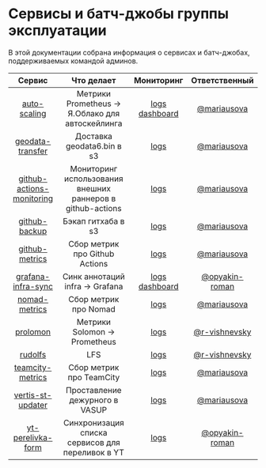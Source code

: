 # Сервисы и батч-джобы группы эксплуатации

В этой документации собрана информация о сервисах и батч-джобах, поддерживаемых командой админов.

Сервис | Что делает | Мониторинг | Ответственный
:---: | :---: | :---: | :---:
[auto-scaling](https://a.yandex-team.ru/arc_vcs/classifieds/services/maps/auto-scaling.yml) | Метрики Prometheus -> Я.Облако для автоскейлинга | [logs](https://grafana.vertis.yandex-team.ru/goto/h6-mGn17z?orgId=1) [dashboard](https://grafana.vertis.yandex-team.ru/goto/h0nHwV17k?orgId=1) | [@mariausova](https://staff.yandex-team.ru/mariausova)
[geodata-transfer](https://a.yandex-team.ru/arc_vcs/classifieds/services/maps/geodata-transfer.yml) | Доставка geodata6.bin в s3 | [logs](https://grafana.vertis.yandex-team.ru/goto/gA2nM71nk?orgId=1) | [@mariausova](https://staff.yandex-team.ru/mariausova)
[github-actions-monitoring](https://a.yandex-team.ru/arc_vcs/classifieds/services/maps/github-actions-monitoring.yml) | Мониторинг использования внешних раннеров в github-actions | [logs](https://grafana.vertis.yandex-team.ru/goto/T5mHMn17z?orgId=1) | [@mariausova](https://staff.yandex-team.ru/mariausova)
[github-backup](https://a.yandex-team.ru/arc_vcs/classifieds/services/maps/github-backup.yml) | Бэкап гитхаба в s3 | [logs](https://grafana.vertis.yandex-team.ru/goto/WiUNG7Jnz?orgId=1) | [@mariausova](https://staff.yandex-team.ru/mariausova)
[github-metrics](https://a.yandex-team.ru/arc_vcs/classifieds/services/maps/github-metrics.yml) | Сбор метрик про Github Actions | [logs](https://grafana.vertis.yandex-team.ru/goto/-l8vMn1nz?orgId=1) | [@mariausova](https://staff.yandex-team.ru/mariausova)
[grafana-infra-sync](https://a.yandex-team.ru/arc_vcs/classifieds/services/maps/grafana-infra-sync.yml) | Синк аннотаций infra -> Grafana | [logs](https://grafana.vertis.yandex-team.ru/goto/3I8BM7J7k?orgId=1) [dashboard](https://grafana.vertis.yandex-team.ru/d/G7AUcZm7z/grafana-infra-sync?orgId=1&refresh=30s) | [@opyakin-roman](https://staff.yandex-team.ru/opyakin-roman)
[nomad-metrics](hhttps://a.yandex-team.ru/arc_vcs/classifieds/services/maps/nomad-metrics.yml) | Сбор метрик про Nomad | [logs](https://grafana.vertis.yandex-team.ru/goto/xHuVM7J7z?orgId=1) | [@mariausova](https://staff.yandex-team.ru/mariausova)
[prolomon](https://a.yandex-team.ru/arc_vcs/classifieds/services/maps/prolomon.yml) | Метрики Solomon -> Prometheus | [logs](https://grafana.vertis.yandex-team.ru/goto/bVPpMnJnz?orgId=1) | [@r-vishnevsky](https://staff.yandex-team.ru/r-vishnevsky)
[rudolfs](https://a.yandex-team.ru/arc_vcs/classifieds/services/maps/rudolfs.yml) | LFS | [logs](https://grafana.vertis.yandex-team.ru/goto/Fgz0M7J7z?orgId=1) | [@r-vishnevsky](https://staff.yandex-team.ru/r-vishnevsky)
[teamcity-metrics](https://a.yandex-team.ru/arc_vcs/classifieds/services/maps/teamcity-metrics.yml) | Сбор метрик про TeamCity | [logs](https://grafana.vertis.yandex-team.ru/goto/vuEdGn1nz?orgId=1) | [@mariausova](https://staff.yandex-team.ru/mariausova)
[vertis-st-updater](https://a.yandex-team.ru/arc_vcs/classifieds/services/maps/vertis-st-updater.yml) | Проставление дежурного в VASUP | [logs](https://grafana.vertis.yandex-team.ru/goto/rDmFG7J7k?orgId=1) | [@mariausova](https://staff.yandex-team.ru/mariausova)
[yt-perelivka-form](https://a.yandex-team.ru/arc_vcs/classifieds/services/maps/yt-perelivka-form.yml) | Синхронизация списка сервисов для переливок в YT | [logs](https://grafana.vertis.yandex-team.ru/goto/wsNyM7Jnz?orgId=1) | [@opyakin-roman](https://staff.yandex-team.ru/opyakin-roman)
